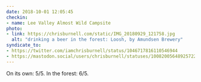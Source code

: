 ```yaml
---
date: 2018-10-01 12:05:45
checkin:
- name: Lee Valley Almost Wild Campsite
photo:
- link: https://chrisburnell.com/static/IMG_20180929_121758.jpg
  alt: "drinking a beer in the forest: Loosh, by Amundsen Brewery"
syndicate_to:
- https://twitter.com/iamchrisburnell/status/1046717816110546944
- https://mastodon.social/users/chrisburnell/statuses/100820056489257220
---
```


On its own: 5/5. In the forest: 6/5.
